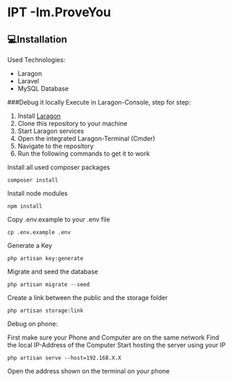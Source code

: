 # IPT -Im.ProveYou

## 💻Installation

Used Technologies:

* Laragon
* Laravel
* MySQL Database

###Debug it locally
Execute in Laragon-Console, step for step:
1. Install [Laragon](https://laragon.org/download/index.html)
2. Clone this repository to your machine
3. Start Laragon services
4. Open the integrated Laragon-Terminal (Cmder)
5. Navigate to the repository
6. Run the following commands to get it to work

Install all used composer packages
```
composer install
```
Install node modules

```
npm install
```

Copy .env.example to your .env file

```
cp .env.example .env
```

Generate a Key

```
php artisan key:generate
```

Migrate and seed the database

```
php artisan migrate --seed
```
Create a link between the public and the storage folder

```
php artisan storage:link
```


Debug on phone:

First make sure your Phone and Computer are on the same network
Find the local IP-Address of the Computer
Start hosting the server using your IP
```
php artisan serve --host=192.168.X.X
````

Open the address shown on the terminal on your phone
